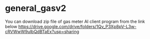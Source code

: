 # general_gasv2

You can download zip file of gas meter AI client program from the link below
https://drive.google.com/drive/folders/1Qv_P3Xp8pV-L3w-cRVWwW9ulbQdBTaEx?usp=sharing
